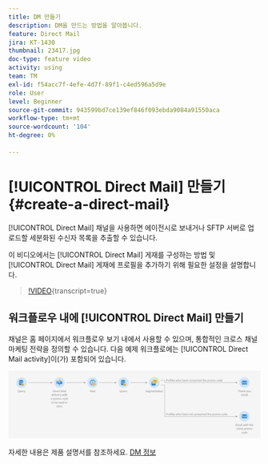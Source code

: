 ```yaml
---
title: DM 만들기
description: DM을 만드는 방법을 알아봅니다.
feature: Direct Mail
jira: KT-1430
thumbnail: 23417.jpg
doc-type: feature video
activity: using
team: TM
exl-id: f54acc7f-4efe-4d7f-89f1-c4ed596a5d9e
role: User
level: Beginner
source-git-commit: 943599bd7ce139ef846f093ebda9084a91550aca
workflow-type: tm+mt
source-wordcount: '104'
ht-degree: 0%

---
```


# [!UICONTROL Direct Mail] 만들기 {#create-a-direct-mail}

[!UICONTROL Direct Mail] 채널을 사용하면 에이전시로 보내거나 SFTP 서버로 업로드할 세분화된 수신자 목록을 추출할 수 있습니다.

이 비디오에서는 [!UICONTROL Direct Mail] 게재를 구성하는 방법 및 [!UICONTROL Direct Mail] 게재에 프로필을 추가하기 위해 필요한 설정을 설명합니다.

>[!VIDEO](https://video.tv.adobe.com/v/23417?learn=on){transcript=true}

## 워크플로우 내에 [!UICONTROL Direct Mail] 만들기

채널은 홈 페이지에서 워크플로우 보기 내에서 사용할 수 있으며, 통합적인 크로스 채널 마케팅 전략을 정의할 수 있습니다. 다음 예제 워크플로에는 [!UICONTROL Direct Mail activity]이(가) 포함되어 있습니다.

![워크플로 이미지](/help/assets/direct_mail_examplewf.png)

자세한 내용은 제품 설명서를 참조하세요. [DM 정보](https://experienceleague.adobe.com/docs/campaign-standard/using/communication-channels/direct-mail/about-direct-mail.html?lang=ko)
